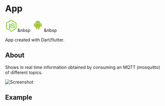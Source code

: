 # App
<img src="https://github.com/devicons/devicon/blob/master/icons/nodejs/nodejs-original.svg" title="NodeJs" alt="NodeJs" width="40" height="40"/>&nbsp
<img src="https://github.com/devicons/devicon/blob/master/icons/android/android-original-wordmark.svg" title="Android" alt="Android" width="40" height="40"/>&nbsp

App created with Dart/flutter.

## About

Shows in real time information obtained by consuming an MQTT (mosquitto) of different topics.

![Screenshot](https://user-images.githubusercontent.com/42185832/204399387-48ffcf36-1a4e-4901-9457-e7f5f10af5ad.png)


## Example
<a href="http://www.youtube.com/watch?feature=player_embedded&v=Ohf7kC_GaGo" target="_blank">

